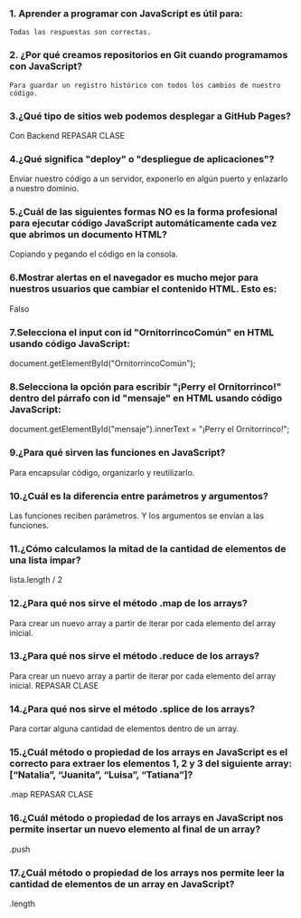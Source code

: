 ### 1. Aprender a programar con JavaScript es útil para:
    Todas las respuestas son correctas.
### 2. ¿Por qué creamos repositorios en Git cuando programamos con JavaScript?
    Para guardar un registro histórico con todos los cambios de nuestro código.
### 3.¿Qué tipo de sitios web podemos desplegar a GitHub Pages?
  Con Backend
  REPASAR CLASE
### 4.¿Qué significa "deploy" o "despliegue de aplicaciones"?
  Enviar nuestro código a un servidor, exponerlo en algún puerto y enlazarlo a nuestro dominio.
### 5.¿Cuál de las siguientes formas NO es la forma profesional para ejecutar código JavaScript automáticamente cada vez que abrimos un documento HTML?
  Copiando y pegando el código en la consola.
### 6.Mostrar alertas en el navegador es mucho mejor para nuestros usuarios que cambiar el contenido HTML. Esto es:
  Falso
### 7.Selecciona el input con id "OrnitorrincoComún" en HTML usando código JavaScript:
document.getElementById("OrnitorrincoComún");
### 8.Selecciona la opción para escribir "¡Perry el Ornitorrinco!" dentro del párrafo con id  "mensaje" en HTML usando código JavaScript:
  document.getElementById("mensaje").innerText = "¡Perry el Ornitorrinco!";
### 9.¿Para qué sirven las funciones en JavaScript?
  Para encapsular código, organizarlo y reutilizarlo.
### 10.¿Cuál es la diferencia entre parámetros y argumentos?
  Las funciones reciben parámetros. Y los argumentos se envían a las funciones.
### 11.¿Cómo calculamos la mitad de la cantidad de elementos de una lista impar?
  lista.length / 2
### 12.¿Para qué nos sirve el método .map de los arrays?
  Para crear un nuevo array a partir de iterar por cada elemento del array inicial.
### 13.¿Para qué nos sirve el método .reduce de los arrays?
  Para crear un nuevo array a partir de iterar por cada elemento del array inicial.
    REPASAR CLASE
### 14.¿Para qué nos sirve el método .splice de los arrays?
  Para cortar alguna cantidad de elementos dentro de un array.
### 15.¿Cuál método o propiedad de los arrays en JavaScript es el correcto para extraer los elementos 1, 2 y 3 del siguiente array: [“Natalia”, “Juanita”, “Luisa”, “Tatiana”]?
  .map
  REPASAR CLASE
### 16.¿Cuál método o propiedad de los arrays en JavaScript nos permite insertar un nuevo elemento al final de un array?
  .push
### 17.¿Cuál método o propiedad de los arrays nos permite leer la cantidad de elementos de un array en JavaScript?
  .length
